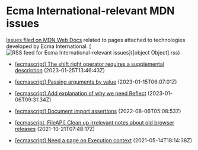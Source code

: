 # Ecma International-relevant MDN issues

[Issues filed on MDN Web Docs](https://github.com/mdn/content/issues) related to pages attached to technologies developed by Ecma International. [![RSS feed for Ecma International-relevant issues](https://www.w3.org/QA/2007/04/feed_icon)]([object Object].rss)

* [[ecmascript] The shift right operator requires a supplemental description](https://github.com/mdn/content/issues/23883) (2023-01-25T13:46:43Z)
  
* [[ecmascript] Passing arguments by value](https://github.com/mdn/content/issues/23653) (2023-01-15T06:07:01Z)
  
* [[ecmascript] Add explanation of why we need Reflect](https://github.com/mdn/content/issues/23432) (2023-01-06T09:31:34Z)
  
* [[ecmascript] Document import assertions](https://github.com/mdn/content/issues/19220) (2022-08-06T05:08:53Z)
  
* [[ecmascript, FileAPI] Clean up irrelevant notes about old browser releases](https://github.com/mdn/content/issues/9974) (2021-10-21T07:48:17Z)
  
* [[ecmascript] Need a page on Execution context](https://github.com/mdn/content/issues/5006) (2021-05-14T18:14:38Z)
  
